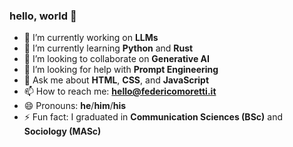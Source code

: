### hello, world 👋

- 🔭 I’m currently working on **LLMs**
- 🌱 I’m currently learning **Python** and **Rust**
- 👯 I’m looking to collaborate on **Generative AI**
- 🤔 I’m looking for help with **Prompt Engineering**
- 💬 Ask me about **HTML**, **CSS**, and **JavaScript**
- 📫 How to reach me: **hello@federicomoretti.it**
- 😄 Pronouns: **he**/**him**/**his**
- ⚡ Fun fact: I graduated in **Communication Sciences (BSc)** and **Sociology (MASc)**
